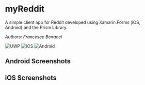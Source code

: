 # myReddit

A simple client app for Reddit developed using Xamarin.Forms (iOS, Android) and the Prism Library.

*Authors: Francesco Bonacci*

![UWP](/Images/UWP.png)
![iOS](/Images/iOS.png)
![Android](/Images/Android.png)

## Android Screenshots


## iOS Screenshots
